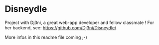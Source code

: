 # Disneydle

Project with Dj3ni, a great web-app developer and fellow classmate !
For her backend, see: https://github.com/Dj3ni/Disneydle/

More infos in this readme file coming ;-)

